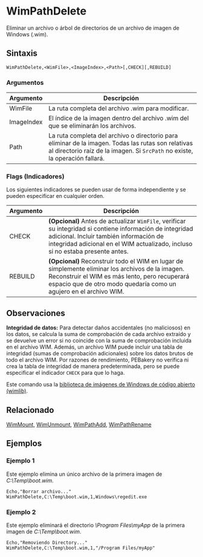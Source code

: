 # WimPathDelete

Eliminar un archivo o árbol de directorios de un archivo de imagen de Windows (.wim).

## Sintaxis

```pebakery
WimPathDelete,<WimFile>,<ImageIndex>,<Path>[,CHECK][,REBUILD]
```

### Argumentos

| Argumento | Descripción |
| --- | --- |
| WimFile | La ruta completa del archivo .wim para modificar. |
| ImageIndex | El índice de la imagen dentro del archivo .wim del que se eliminarán los archivos. |
| Path |  La ruta completa del archivo o directorio para eliminar de la imagen. Todas las rutas son relativas al directorio raíz de la imagen. Si `SrcPath` no existe, la operación fallará.|

### Flags (Indicadores)

Los siguientes indicadores se pueden usar de forma independiente y se pueden especificar en cualquier orden.

| Argumento | Descripción |
| --- | --- |
| CHECK | **(Opcional)** Antes de actualizar `WimFile`, verificar su integridad si contiene información de integridad adicional. Incluir también información de integridad adicional en el WIM actualizado, incluso si no estaba presente antes. |
| REBUILD | **(Opcional)** Reconstruir todo el WIM en lugar de simplemente eliminar los archivos de la imagen. Reconstruir el WIM es más lento, pero recuperará espacio que de otro modo quedaría como un agujero en el archivo WIM. |

## Observaciones

**Integridad de datos:** Para detectar daños accidentales (no maliciosos) en los datos, se calcula la suma de comprobación de cada archivo extraído y se devuelve un error si no coincide con la suma de comprobación incluida en el archivo WIM. Además, un archivo WIM puede incluir una tabla de integridad (sumas de comprobación adicionales) sobre los datos brutos de todo el archivo WIM. Por razones de rendimiento, PEBakery no verifica ni crea la tabla de integridad de manera predeterminada, pero se puede especificar el indicador `CHECK` para que lo haga.

Este comando usa la [biblioteca de imágenes de Windows de código abierto (wimlib)](https://wimlib.net/).

## Relacionado

[WimMount](./WimMount.md), [WimUnmount](./WimUnmount.md), [WimPathAdd](./WimPathAdd.md), [WimPathRename](./WimPathRename.md)

## Ejemplos

### Ejemplo 1

Este ejemplo elimina un único archivo de la primera imagen de *C:\Temp\boot.wim*.

```pebakery
Echo,"Borrar archivo..."
WimPathDelete,C:\Temp\boot.wim,1,Windows\regedit.exe
```

### Ejemplo 2

Este ejemplo eliminará el directorio *\Program Files\myApp* de la primera imagen de *C:\Temp\boot.wim*.

```pebakery
Echo,"Removiendo Directory..."
WimPathDelete,C:\Temp\boot.wim,1,"/Program Files/myApp"
```
